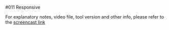 #011 Responsive

For explanatory notes, video file, tool version and other info, please refer to the [screencast link](http://build-podcast.com/responsive)
